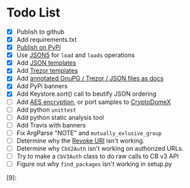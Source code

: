 # Todo List

- [x] Publish to github
- [x] Add requirements.txt
- [x] [Publish on PyPi][c]
- [x] Use [JSON5][b] for `load` and `loads` operations
- [x] Add [JSON templates][g]
- [x] Add [Trezor templates][f]
- [x] Add [annotated GnuPG / Trezor / JSON files as docs][e]
- [x] Add PyPi banners
- [x] Add Keystore.sort() call to beutify JSON ordering
- [ ] Add [AES encryption][h], or port samples to [CryptoDomeX][i]
- [ ] Add python `unittest`
- [ ] Add python static analysis tool
- [ ] Add Travis with banners
- [ ] Fix ArgParse "NOTE" and `mutually_exlusive_group`
- [ ] Determine why the [Revoke URI][d] isn't working.
- [ ] Determine why `CbV2Auth` isn't working on authorized URLs.
- [ ] Try to make a `CbV3Auth` class to do raw calls to CB v3 API
- [ ] Figure out why `find_packages` isn't working in setup.py

[a]: https://docs.python.org/3.12/library/collections.html#collections.OrderedDict (OrderedDict)
[b]: https://github.com/Kijewski/pyjson5 (JSON5)
[c]: https://packaging.python.org/en/latest/tutorials/packaging-projects/ (PyPi)
[d]: https://forums.coinbasecloud.dev/t/did-oauth2-revoke-uri-stop-doing-work/7394 (Revoke URI)
[e]: templates
[f]: templates/trezor_ks.json5
[g]: templates/json_ks.json5
[h]: https://stackoverflow.com/a/21928790/4634229
[i]: https://stackoverflow.com/a/48175912/4634229
[j]: 
[k]: 
[l]: 
[m]: 
[n]: 
[o]: 
[p]: 
[q]: 
[r]: 
[s]: 
[t]: 
[u]: 
[v]: 
[w]: 
[x]: 
[y]: 
[z]: 
[0]: 
[1]: 
[2]: 
[3]: 
[4]: 
[5]: 
[6]: 
[7]: 
[8]: 
[9]: 
